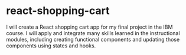 # react-shopping-cart
I will create a React shopping cart app for my final project in the IBM course. I will apply and integrate many skills learned in the instructional modules, including creating functional components and updating those components using states and hooks.
